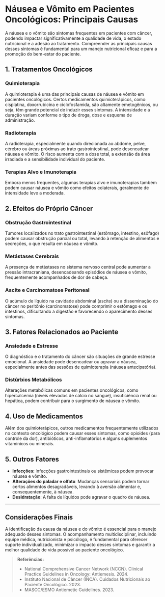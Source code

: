 
# Náusea e Vômito em Pacientes Oncológicos: Principais Causas

A náusea e o vômito são sintomas frequentes em pacientes com câncer, podendo impactar significativamente a qualidade de vida, o estado nutricional e a adesão ao tratamento. Compreender as principais causas desses sintomas é fundamental para um manejo nutricional eficaz e para a promoção do bem-estar do paciente.

## 1. Tratamentos Oncológicos

### Quimioterapia
A quimioterapia é uma das principais causas de náusea e vômito em pacientes oncológicos. Certos medicamentos quimioterápicos, como cisplatina, doxorrubicina e ciclofosfamida, são altamente emetogênicos, ou seja, têm grande potencial de induzir esses sintomas. A intensidade e a duração variam conforme o tipo de droga, dose e esquema de administração.

### Radioterapia
A radioterapia, especialmente quando direcionada ao abdome, pelve, cérebro ou áreas próximas ao trato gastrointestinal, pode desencadear náusea e vômito. O risco aumenta com a dose total, a extensão da área irradiada e a sensibilidade individual do paciente.

### Terapias Alvo e Imunoterapia
Embora menos frequentes, algumas terapias alvo e imunoterapias também podem causar náusea e vômito como efeitos colaterais, geralmente de intensidade leve a moderada.

## 2. Efeitos do Próprio Câncer

### Obstrução Gastrointestinal
Tumores localizados no trato gastrointestinal (estômago, intestino, esôfago) podem causar obstrução parcial ou total, levando à retenção de alimentos e secreções, o que resulta em náusea e vômito.

### Metástases Cerebrais
A presença de metástases no sistema nervoso central pode aumentar a pressão intracraniana, desencadeando episódios de náusea e vômito, frequentemente acompanhados de dor de cabeça.

### Ascite e Carcinomatose Peritoneal
O acúmulo de líquido na cavidade abdominal (ascite) ou a disseminação do câncer no peritônio (carcinomatose) pode comprimir o estômago e os intestinos, dificultando a digestão e favorecendo o aparecimento desses sintomas.

## 3. Fatores Relacionados ao Paciente

### Ansiedade e Estresse
O diagnóstico e o tratamento do câncer são situações de grande estresse emocional. A ansiedade pode desencadear ou agravar a náusea, especialmente antes das sessões de quimioterapia (náusea antecipatória).

### Distúrbios Metabólicos
Alterações metabólicas comuns em pacientes oncológicos, como hipercalcemia (níveis elevados de cálcio no sangue), insuficiência renal ou hepática, podem contribuir para o surgimento de náusea e vômito.

## 4. Uso de Medicamentos

Além dos quimioterápicos, outros medicamentos frequentemente utilizados no contexto oncológico podem causar esses sintomas, como opioides (para controle da dor), antibióticos, anti-inflamatórios e alguns suplementos vitamínicos ou minerais.

## 5. Outros Fatores

- **Infecções**: Infecções gastrointestinais ou sistêmicas podem provocar náusea e vômito.
- **Alterações do paladar e olfato**: Mudanças sensoriais podem tornar certos alimentos desagradáveis, levando à aversão alimentar e, consequentemente, à náusea.
- **Desidratação**: A falta de líquidos pode agravar o quadro de náusea.

---

## Considerações Finais

A identificação da causa da náusea e do vômito é essencial para o manejo adequado desses sintomas. O acompanhamento multidisciplinar, incluindo equipe médica, nutricionista e psicólogo, é fundamental para oferecer suporte individualizado, minimizar o impacto desses sintomas e garantir a melhor qualidade de vida possível ao paciente oncológico.

> **Referências:**
> - National Comprehensive Cancer Network (NCCN). Clinical Practice Guidelines in Oncology: Antiemesis. 2024.
> - Instituto Nacional de Câncer (INCA). Cuidados Nutricionais ao Paciente Oncológico. 2023.
> - MASCC/ESMO Antiemetic Guidelines. 2023.
```
